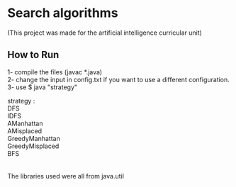 # Search algorithms
    
   (This project was made for the artificial intelligence curricular unit)
    

## How to Run
   1- compile the files (javac *.java)<br />
   2- change the input in config.txt if you want to use a different configuration.
   3- use $ java "strategy" <br />

   strategy :<br />
       DFS<br />
       IDFS<br />
       AManhattan<br />
       AMisplaced<br />
       GreedyManhattan<br />
       GreedyMisplaced<br />
       BFS<br />
<br />
<br />
The libraries used were all from java.util

